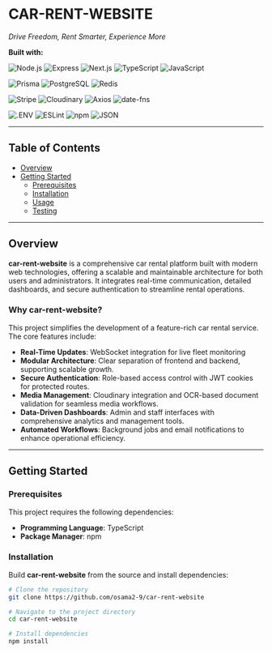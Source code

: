 # CAR-RENT-WEBSITE
*Drive Freedom, Rent Smarter, Experience More*

**Built with:**

![Node.js](https://img.shields.io/badge/Node.js-339933.svg?style=flat&logo=node.js&logoColor=white)
![Express](https://img.shields.io/badge/Express-000000.svg?style=flat&logo=Express&logoColor=white)
![Next.js](https://img.shields.io/badge/Next.js-000000.svg?style=flat&logo=next.js&logoColor=white)
![TypeScript](https://img.shields.io/badge/TypeScript-3178C6.svg?style=flat&logo=TypeScript&logoColor=white)
![JavaScript](https://img.shields.io/badge/JavaScript-F7DF1E.svg?style=flat&logo=JavaScript&logoColor=black)

![Prisma](https://img.shields.io/badge/Prisma-2D3748.svg?style=flat&logo=Prisma&logoColor=white)
![PostgreSQL](https://img.shields.io/badge/PostgreSQL-4169E1.svg?style=flat&logo=postgresql&logoColor=white)
![Redis](https://img.shields.io/badge/Redis-FF4438.svg?style=flat&logo=Redis&logoColor=white)

![Stripe](https://img.shields.io/badge/Stripe-635BFF.svg?style=flat&logo=Stripe&logoColor=white)
![Cloudinary](https://img.shields.io/badge/Cloudinary-3448C5.svg?style=flat&logo=Cloudinary&logoColor=white)
![Axios](https://img.shields.io/badge/Axios-5A29E4.svg?style=flat&logo=Axios&logoColor=white)
![date-fns](https://img.shields.io/badge/datefns-770C56.svg?style=flat&logo=date-fns&logoColor=white)

![.ENV](https://img.shields.io/badge/.ENV-ECD53F.svg?style=flat&logo=dotenv&logoColor=black)
![ESLint](https://img.shields.io/badge/ESLint-4B32C3.svg?style=flat&logo=ESLint&logoColor=white)
![npm](https://img.shields.io/badge/npm-CB3837.svg?style=flat&logo=npm&logoColor=white)
![JSON](https://img.shields.io/badge/JSON-000000.svg?style=flat&logo=JSON&logoColor=white)

---

## Table of Contents
- [Overview](#overview)
- [Getting Started](#getting-started)
  - [Prerequisites](#prerequisites)
  - [Installation](#installation)
  - [Usage](#usage)
  - [Testing](#testing)

---

## Overview
**car-rent-website** is a comprehensive car rental platform built with modern web technologies, offering a scalable and maintainable architecture for both users and administrators. It integrates real-time communication, detailed dashboards, and secure authentication to streamline rental operations.

### Why car-rent-website?
This project simplifies the development of a feature-rich car rental service. The core features include:

- **Real-Time Updates**: WebSocket integration for live fleet monitoring  
- **Modular Architecture**: Clear separation of frontend and backend, supporting scalable growth.  
- **Secure Authentication**: Role-based access control with JWT cookies for protected routes.  
- **Media Management**: Cloudinary integration and OCR-based document validation for seamless media workflows.  
- **Data-Driven Dashboards**: Admin and staff interfaces with comprehensive analytics and management tools.  
- **Automated Workflows**: Background jobs and email notifications to enhance operational efficiency.  

---

## Getting Started

### Prerequisites
This project requires the following dependencies:
- **Programming Language**: TypeScript  
- **Package Manager**: npm  

### Installation
Build **car-rent-website** from the source and install dependencies:

```sh
# Clone the repository
git clone https://github.com/osama2-9/car-rent-website

# Navigate to the project directory
cd car-rent-website

# Install dependencies
npm install
